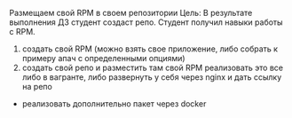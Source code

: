 Размещаем свой RPM в своем репозитории
Цель: В результате выполнения ДЗ студент создаст репо. Студент получил навыки работы с RPM.
1) создать свой RPM (можно взять свое приложение, либо собрать к примеру апач с определенными опциями)
2) создать свой репо и разместить там свой RPM
реализовать это все либо в вагранте, либо развернуть у себя через nginx и дать ссылку на репо

* реализовать дополнительно пакет через docker 
